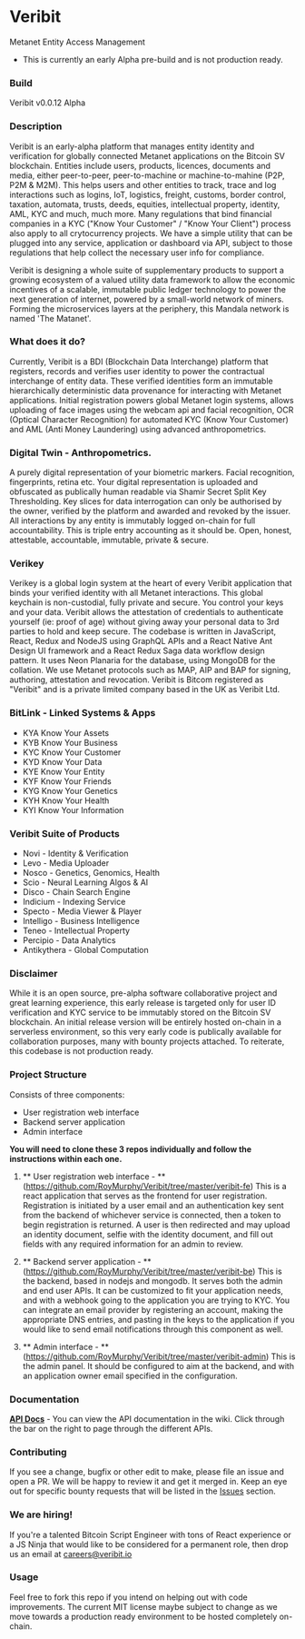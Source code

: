 # Veribit
Metanet Entity Access Management

* This is currently an early Alpha pre-build and is not production ready.

### Build
Veribit v0.0.12 Alpha

### Description
Veribit is an early-alpha platform that manages entity identity and verification for globally connected Metanet applications on the Bitcoin SV blockchain. Entities include users, products, licences, documents and media, either peer-to-peer, peer-to-machine or machine-to-mahine (P2P, P2M & M2M). This helps users and other entities to track, trace and log interactions such as logins, IoT, logistics, freight, customs, border control, taxation, automata, trusts, deeds, equities, intellectual property, identity, AML, KYC and much, much more. Many regulations that bind financial companies in a KYC ("Know Your Customer" / "Know Your Client") process also apply to all crytocurrency projects. We have a simple utility that can be plugged into any service, application or dashboard via API, subject to those regulations that help collect the necessary user info for compliance.

Veribit is designing a whole suite of supplementary products to support a growing ecosystem of a valued utility data framework to allow the economic incentives of a scalable, immutable public ledger technology to power the next generation of internet, powered by a small-world network of miners. Forming the microservices layers at the periphery, this Mandala network is named 'The Matanet'.

### What does it do?
Currently, Veribit is a BDI (Blockchain Data Interchange) platform that registers, records and verifies user identity to power the contractual interchange of entity data. These verified identities form an immutable hierarchically deterministic data provenance for interacting with Metanet applications. Initial registration powers global Metanet login systems, allows uploading of face images using the webcam api and facial recognition, OCR (Optical Character Recognition) for automated KYC (Know Your Customer) and AML (Anti Money Laundering) using advanced anthropometrics.

### Digital Twin - Anthropometrics. 
A purely digital representation of your biometric markers. Facial recognition, fingerprints, retina etc. Your digital representation is uploaded and obfuscated as publically human readable via Shamir Secret Split Key Thresholding. Key slices for data interrogation can only be authorised by the owner, verified by the platform and awarded and revoked by the issuer. All interactions by any entity is immutably logged on-chain for full accountability. This is triple entry accounting as it should be. Open, honest, attestable, accountable, immutable, private & secure.

### Verikey
Verikey is a global login system at the heart of every Veribit application that binds your verified identity with all Metanet interactions. This global keychain is non-custodial, fully private and secure. You control your keys and your data. Veribit allows the attestation of credentials to authenticate yourself (ie: proof of age) without giving away your personal data to 3rd parties to hold and keep secure. The codebase is written in JavaScript, React, Redux and NodeJS using GraphQL APIs and a React Native Ant Design UI framework and a React Redux Saga data workflow design pattern. It uses Neon Planaria for the database, using MongoDB for the collation. We use Metanet protocols such as MAP, AIP and BAP for signing, authoring, attestation and revocation. Veribit is Bitcom registered as "Veribit" and is a private limited company based in the UK as Veribit Ltd.

### BitLink - Linked Systems & Apps
* KYA Know Your Assets
* KYB Know Your Business
* KYC Know Your Customer
* KYD Know Your Data
* KYE Know Your Entity
* KYF Know Your Friends
* KYG Know Your Genetics
* KYH Know Your Health
* KYI Know Your Information

### Veribit Suite of Products
* Novi - Identity & Verification
* Levo - Media Uploader
* Nosco - Genetics, Genomics, Health
* Scio - Neural Learning Algos & AI
* Disco - Chain Search Engine
* Indicium - Indexing Service
* Specto - Media Viewer & Player
* Intelligo - Business Intelligence
* Teneo - Intellectual Property
* Percipio - Data Analytics
* Antikythera - Global Computation

### Disclaimer
While it is an open source, pre-alpha software collaborative project and great learning experience, this early release is targeted only for user ID verification and KYC service to be immutably stored on the Bitcoin SV blockchain. An initial release version will be entirely hosted on-chain in a serverless environment, so this very early code is publically available for collaboration purposes, many with bounty projects attached. To reiterate, this codebase is not production ready. 

### Project Structure
Consists of three components:
* User registration web interface
* Backend server application
* Admin interface


**You will need to clone these 3 repos individually and follow the instructions within each one.**

1. ** User registration web interface - **
(https://github.com/RoyMurphy/Veribit/tree/master/veribit-fe)   This is a react application that serves as the frontend for user registration. Registration is initiated by a user email and an authentication key sent from the backend of whichever service is connected, then a token to begin registration is returned. A user is then redirected and may upload an identity document, selfie with the identity document, and fill out fields with any required information for an admin to review.

2. ** Backend server application - **
(https://github.com/RoyMurphy/Veribit/tree/master/veribit-be)   This is the backend, based in nodejs and mongodb. It serves both the admin and end user APIs. It can be customized to fit your application needs, and with a webhook going to the application you are trying to KYC. You can integrate an email provider by registering an account, making the appropriate DNS entries, and pasting in the keys to the application if you would like to send email notifications through this component as well.

3. ** Admin interface - **
(https://github.com/RoyMurphy/Veribit/tree/master/veribit-admin)  This is the admin panel. It should be configured to aim at the backend, and with an application owner email specified in the configuration.

### Documentation
[**API Docs**](https://github.com/RoyMurphy/Veribit/wiki) - You can view the API documentation in the wiki. Click through the bar on the right to page through the different APIs.

### Contributing
If you see a change, bugfix or other edit to make, please file an issue and open a PR. We will be happy to review it and get it merged in. Keep an eye out for specific bounty requests that will be listed in the [Issues](https://github.com/RoyMurphy/Veribit/issues) section. 

### We are hiring!
If you're a talented Bitcoin Script Engineer with tons of React experience or a JS Ninja that would like to be considered for a permanent role, then drop us an email at careers@veribit.io

### Usage
Feel free to fork this repo if you intend on helping out with code improvements. The current MIT license maybe subject to change as we move towards a production ready environment to be hosted completely on-chain.